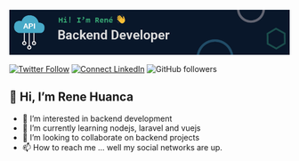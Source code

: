 ![Rene Huanca](https://github.com/renehuanca/ReneHuanca/blob/main/img/banner.png)

[![Twitter Follow](https://img.shields.io/twitter/follow/ReneHuancaDev?style=social)](https://twitter.com/ReneHuancaDev)
[![Connect LinkedIn](https://img.shields.io/badge/LinkedIn-informational?style=social&logo=linkedin)](https://www.linkedin.com/in/renehuanca)
![GitHub followers](https://img.shields.io/github/followers/renehuanca?style=social)

## 👋 Hi, I’m Rene Huanca

- 👀 I’m interested in backend development
- 🌱 I’m currently learning nodejs, laravel and vuejs
- 💞️ I’m looking to collaborate on backend projects
- 📫 How to reach me ... well my social networks are up. 

<!---
ReneHuanca/ReneHuanca is a ✨ special ✨ repository because its `README.md` (this file) appears on your GitHub profile.
You can click the Preview link to take a look at your changes.
--->
